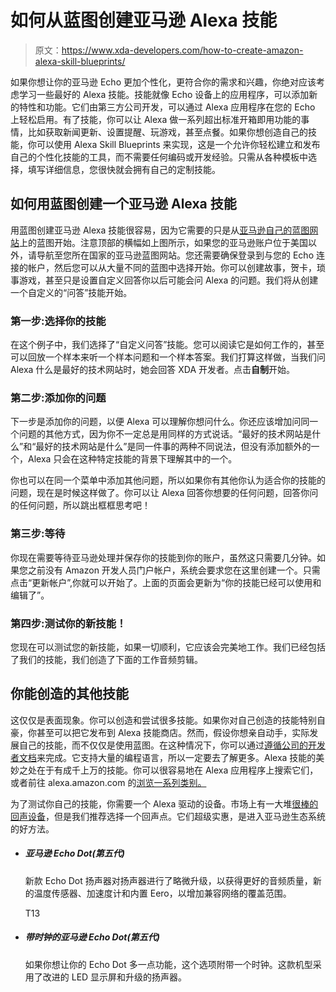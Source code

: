 # 如何从蓝图创建亚马逊 Alexa 技能

> 原文：<https://www.xda-developers.com/how-to-create-amazon-alexa-skill-blueprints/>

如果你想让你的亚马逊 Echo 更加个性化，更符合你的需求和兴趣，你绝对应该考虑学习一些最好的 Alexa 技能。技能就像 Echo 设备上的应用程序，可以添加新的特性和功能。它们由第三方公司开发，可以通过 Alexa 应用程序在您的 Echo 上轻松启用。有了技能，你可以让 Alexa 做一系列超出标准开箱即用功能的事情，比如获取新闻更新、设置提醒、玩游戏，甚至点餐。如果你想创造自己的技能，你可以使用 Alexa Skill Blueprints 来实现，这是一个允许你轻松建立和发布自己的个性化技能的工具，而不需要任何编码或开发经验。只需从各种模板中选择，填写详细信息，您很快就会拥有自己的定制技能。

## 如何用蓝图创建一个亚马逊 Alexa 技能

用蓝图创建亚马逊 Alexa 技能很容易，因为它需要的只是从[亚马逊自己的蓝图网站](https://blueprints.amazon.com/)上的蓝图开始。注意顶部的横幅如上图所示，如果您的亚马逊账户位于美国以外，请导航至您所在国家的亚马逊蓝图网站。您还需要确保登录到与您的 Echo 连接的帐户，然后您可以从大量不同的蓝图中选择开始。你可以创建故事，贺卡，琐事游戏，甚至只是设置自定义回答你以后可能会问 Alexa 的问题。我们将从创建一个自定义的“问答”技能开始。

### 第一步:选择你的技能

在这个例子中，我们选择了“自定义问答”技能。您可以阅读它是如何工作的，甚至可以回放一个样本来听一个样本问题和一个样本答案。我们打算这样做，当我们问 Alexa 什么是最好的技术网站时，她会回答 XDA 开发者。点击**自制**开始。

### 第二步:添加你的问题

下一步是添加你的问题，以便 Alexa 可以理解你想问什么。你还应该增加问同一个问题的其他方式，因为你不一定总是用同样的方式说话。“最好的技术网站是什么”和“最好的技术网站是什么”是同一件事的两种不同说法，但没有添加额外的一个，Alexa 只会在这种特定技能的背景下理解其中的一个。

你也可以在同一个菜单中添加其他问题，所以如果你有其他你认为适合你的技能的问题，现在是时候这样做了。你可以让 Alexa 回答你想要的任何问题，回答你问的任何问题，所以跳出框框思考吧！

### 第三步:等待

你现在需要等待亚马逊处理并保存你的技能到你的账户，虽然这只需要几分钟。如果您之前没有 Amazon 开发人员门户帐户，系统会要求您在这里创建一个。只需点击“更新帐户”,你就可以开始了。上面的页面会更新为“你的技能已经可以使用和编辑了”。

### 第四步:测试你的新技能！

您现在可以测试您的新技能，如果一切顺利，它应该会完美地工作。我们已经包括了我们的技能，我们创造了下面的工作音频剪辑。

## 你能创造的其他技能

这仅仅是表面现象。你可以创造和尝试很多技能。如果你对自己创造的技能特别自豪，你甚至可以把它发布到 Alexa 技能商店。然而，假设你想亲自动手，实际发展自己的技能，而不仅仅是使用蓝图。在这种情况下，你可以通过[遵循公司的开发者文档](https://developer.amazon.com/en-US/docs/alexa/custom-skills/steps-to-build-a-custom-skill.html)来完成。它支持大量的编程语言，所以一定要去了解更多。Alexa 技能的美妙之处在于有成千上万的技能。你可以很容易地在 Alexa 应用程序上搜索它们，或者前往 alexa.amazon.com 的[浏览一系列类别。](https://alexa.amazon.com/)

为了测试你自己的技能，你需要一个 Alexa 驱动的设备。市场上有一大堆[很棒的回声设备](https://www.xda-developers.com/best-amazon-echo-devices/)，但是我们推荐选择一个回声点。它们超级实惠，是进入亚马逊生态系统的好方法。

*   ##### 亚马逊 Echo Dot(第五代)

    新款 Echo Dot 扬声器对扬声器进行了略微升级，以获得更好的音频质量，新的温度传感器、加速度计和内置 Eero，以增加兼容网络的覆盖范围。

    T13
*   ##### 带时钟的亚马逊 Echo Dot(第五代)

    如果你想让你的 Echo Dot 多一点功能，这个选项附带一个时钟。这款机型采用了改进的 LED 显示屏和升级的扬声器。